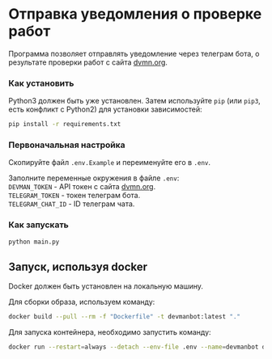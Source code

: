 # Отправка уведомления о проверке работ

Программа позволяет отправлять уведомление через телеграм бота, о результате проверки работ с сайта [dvmn.org](https://dvmn.org). 
  
### Как установить

Python3 должен быть уже установлен.
Затем используйте `pip` (или `pip3`, есть конфликт с Python2) для установки зависимостей:
```bash
pip install -r requirements.txt
```

### Первоначальная настройка

Скопируйте файл `.env.Example` и переименуйте его в `.env`.  

Заполните переменные окружения в файле `.env`:  
`DEVMAN_TOKEN` - API токен с сайта [dvmn.org](https://dvmn.org).  
`TELEGRAM_TOKEN` - токен телеграм бота.  
`TELEGRAM_CHAT_ID` - ID телеграм чата.  


### Как запускать
```bash
python main.py
```

## Запуск, используя docker  

Docker должен быть установлен на локальную машину.  

Для сборки образа, используем команду:  
```bash
docker build --pull --rm -f "Dockerfile" -t devmanbot:latest "."
```

Для запуска контейнера, необходимо запустить команду:  
```bash
docker run --restart=always --detach --env-file .env --name=devmanbot devmanbot:latest
```
